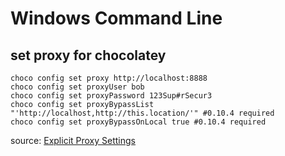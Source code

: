 # Windows Command Line


## set proxy for chocolatey

```
choco config set proxy http://localhost:8888
choco config set proxyUser bob
choco config set proxyPassword 123Sup#rSecur3
choco config set proxyBypassList "'http://localhost,http://this.location/'" #0.10.4 required
choco config set proxyBypassOnLocal true #0.10.4 required
```

source: [Explicit Proxy Settings](https://github.com/chocolatey/choco/wiki/Proxy-Settings-for-Chocolatey#explicit-proxy-settings)